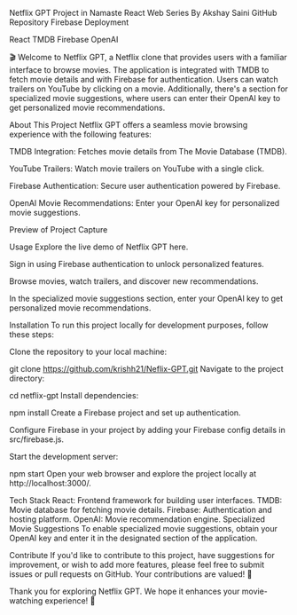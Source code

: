 
Netflix GPT Project in Namaste React Web Series By Akshay Saini
GitHub Repository Firebase Deployment

React TMDB Firebase OpenAI

🎬 Welcome to Netflix GPT, a Netflix clone that provides users with a familiar interface to browse movies. The application is integrated with TMDB to fetch movie details and with Firebase for authentication. Users can watch trailers on YouTube by clicking on a movie. Additionally, there's a section for specialized movie suggestions, where users can enter their OpenAI key to get personalized movie recommendations.

About This Project
Netflix GPT offers a seamless movie browsing experience with the following features:

TMDB Integration: Fetches movie details from The Movie Database (TMDB).

YouTube Trailers: Watch movie trailers on YouTube with a single click.

Firebase Authentication: Secure user authentication powered by Firebase.

OpenAI Movie Recommendations: Enter your OpenAI key for personalized movie suggestions.

Preview of Project
Capture

Usage
Explore the live demo of Netflix GPT here.

Sign in using Firebase authentication to unlock personalized features.

Browse movies, watch trailers, and discover new recommendations.

In the specialized movie suggestions section, enter your OpenAI key to get personalized movie recommendations.

Installation
To run this project locally for development purposes, follow these steps:

Clone the repository to your local machine:

git clone https://github.com/krishh21/Neflix-GPT.git
Navigate to the project directory:

cd netflix-gpt
Install dependencies:

npm install
Create a Firebase project and set up authentication.

Configure Firebase in your project by adding your Firebase config details in src/firebase.js.

Start the development server:

npm start
Open your web browser and explore the project locally at http://localhost:3000/.

Tech Stack
React: Frontend framework for building user interfaces.
TMDB: Movie database for fetching movie details.
Firebase: Authentication and hosting platform.
OpenAI: Movie recommendation engine.
Specialized Movie Suggestions
To enable specialized movie suggestions, obtain your OpenAI key and enter it in the designated section of the application.

Contribute
If you'd like to contribute to this project, have suggestions for improvement, or wish to add more features, please feel free to submit issues or pull requests on GitHub. Your contributions are valued! 🚀

Thank you for exploring Netflix GPT. We hope it enhances your movie-watching experience! 🍿
